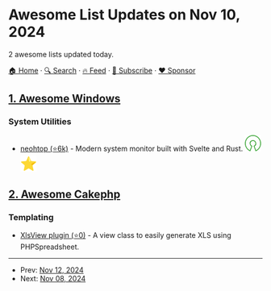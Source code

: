 # Awesome List Updates on Nov 10, 2024

2 awesome lists updated today.

[🏠 Home](/README.md) · [🔍 Search](https://www.trackawesomelist.com/search/) · [🔥 Feed](https://www.trackawesomelist.com/rss.xml) · [📮 Subscribe](https://trackawesomelist.us17.list-manage.com/subscribe?u=d2f0117aa829c83a63ec63c2f&id=36a103854c) · [❤️  Sponsor](https://github.com/sponsors/theowenyoung)



## [1. Awesome Windows](/content/0pandadev/awesome-windows/README.md)

### System Utilities

*   [neohtop (⭐6k)](https://github.com/Abdenasser/neohtop) - Modern system monitor built with Svelte and Rust. ![Open-Source Software](https://github.com/0PandaDEV/awesome-windows/raw/main/assets/opensource.svg) ![star](https://github.com/0PandaDEV/awesome-windows/raw/main/assets/star.svg)

## [2. Awesome Cakephp](/content/FriendsOfCake/awesome-cakephp/README.md)

### Templating

*   [XlsView plugin (⭐0)](https://github.com/impronta48/cakephp-xlsview) - A view class to easily generate XLS using PHPSpreadsheet.

---

- Prev: [Nov 12, 2024](/content/2024/11/12/README.md)
- Next: [Nov 08, 2024](/content/2024/11/08/README.md)